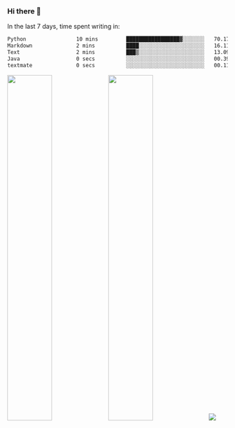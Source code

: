 ### Hi there 👋

In the last 7 days, time spent writing in:

<!--START_SECTION:waka-->

```txt
Python                10 mins         █████████████████▓░░░░░░░   70.17 %
Markdown              2 mins          ████░░░░░░░░░░░░░░░░░░░░░   16.11 %
Text                  2 mins          ███▒░░░░░░░░░░░░░░░░░░░░░   13.09 %
Java                  0 secs          ░░░░░░░░░░░░░░░░░░░░░░░░░   00.39 %
textmate              0 secs          ░░░░░░░░░░░░░░░░░░░░░░░░░   00.11 %
```

<!--END_SECTION:waka-->

<img src="https://wakatime.com/share/@jimtje/5d0c92de-08f8-4a72-8f2f-6a9693d1e318.svg" width=45% height=45%> <img src="https://wakatime.com/share/@jimtje/501498ae-bda5-4da7-a89d-b40bcdd5556d.svg" width=45% height=45%>
![](https://hit.yhype.me/github/profile?user_id=43537315)
